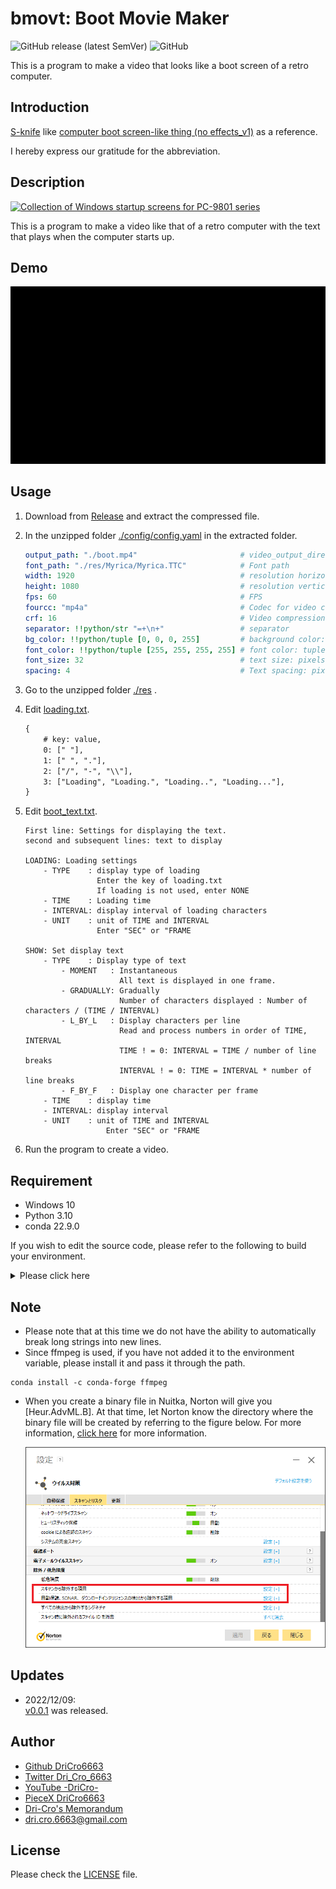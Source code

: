 # bmovt: Boot Movie Maker

![GitHub release (latest SemVer)](https://img.shields.io/github/v/release/DriCro6663/bmovt)
![GitHub](https://img.shields.io/github/license/DriCro6663/bmovt)

This is a program to make a video that looks like a boot screen of a retro computer.

## Introduction

[S-knife](https://commons.nicovideo.jp/users/1746455) like [computer boot screen-like thing (no effects_v1)](https://commons.nicovideo.jp/material/nc117696) as a reference.

I hereby express our gratitude for the abbreviation.

## Description

[![Collection of Windows startup screens for PC-9801 series](http://img.youtube.com/vi/lhHvjWNb8AA/0.jpg)](https://www.youtube.com/watch?v=lhHvjWNb8AA)

This is a program to make a video like that of a retro computer with the text that plays when the computer starts up.

## Demo

![bmovt_demo](./res/boot-sample.gif)

## Usage

1. Download from [Release](https://github.com/DriCro6663/bmovt/releases) and extract the compressed file.
2. In the unzipped folder [./config/config.yaml](./config/config.yaml) in the extracted folder.

    ```yaml:config.yaml
    output_path: "./boot.mp4"                       # video_output_directory/video_name.mp4
    font_path: "./res/Myrica/Myrica.TTC"            # Font path
    width: 1920                                     # resolution horizontal
    height: 1080                                    # resolution vertical
    fps: 60                                         # FPS
    fourcc: "mp4a"                                  # Codec for video creation: . See /tests/fourcc_tag-mp4.txt
    crf: 16                                         # Video compression properties: 0 (quality: good, size: large) < crf < 64 (quality: bad, size: small)
    separator: !!python/str "=+\n+"                 # separator
    bg_color: !!python/tuple [0, 0, 0, 255]         # background color: tuple(r, g, b, a)
    font_color: !!python/tuple [255, 255, 255, 255] # font color: tuple(r, g, b, a)
    font_size: 32                                   # text size: pixels: https://www.linesmix.com/fonts.html
    spacing: 4                                      # Text spacing: pixels
    ````

3. Go to the unzipped folder [./res](./res) .
4. Edit [loading.txt](./res/loading_text.txt).

    ```python:loading.txt
    {
        # key: value, 
        0: [" "], 
        1: [" ", "."],
        2: ["/", "-", "\\"], 
        3: ["Loading", "Loading.", "Loading..", "Loading..."],
    }
    ```

5. Edit [boot_text.txt](./res/boot_text.txt).

    ```txt:boot_text
    First line: Settings for displaying the text.
    second and subsequent lines: text to display
    
    LOADING: Loading settings
        - TYPE    : display type of loading
                    Enter the key of loading.txt
                    If loading is not used, enter NONE
        - TIME    : Loading time
        - INTERVAL: display interval of loading characters
        - UNIT    : unit of TIME and INTERVAL
                    Enter "SEC" or "FRAME
    
    SHOW: Set display text
        - TYPE    : Display type of text
            - MOMENT   : Instantaneous
                         All text is displayed in one frame.
            - GRADUALLY: Gradually
                         Number of characters displayed : Number of characters / (TIME / INTERVAL)
            - L_BY_L   : Display characters per line
                         Read and process numbers in order of TIME, INTERVAL
                         TIME ! = 0: INTERVAL = TIME / number of line breaks 
                         INTERVAL ! = 0: TIME = INTERVAL * number of line breaks
            - F_BY_F   : Display one character per frame
        - TIME    : display time
        - INTERVAL: display interval
        - UNIT    : unit of TIME and INTERVAL
                      Enter "SEC" or "FRAME
    ````

6. Run the program to create a video.

## Requirement

* Windows 10
* Python 3.10
* conda 22.9.0

If you wish to edit the source code, please refer to the following to build your environment.

<details>
<summary>Please click here</summary>

### virtual_environment_build

```bash:Anaconda
conda create -n bmovt --file bmovt.yaml
```

If you need to configure proxy settings, please refer to the following.

````bash:Proxy
# windows.
# if you need to use proxy, please set proxy setting.
set HTTP_PROXY=http://<userid>:<password>@<server-address>:<port>
set HTTPS_PROXY=http://<userid>:<password>@<server-address>:<port>

# example
set HTTP_PROXY=http://proxy.example.com:8080
set HTTPS_PROXY=http://proxy.example.com:8080

# check proxy
echo %HTTP_PROXY% echo %HTTPS_PROXY
echo %HTTPS_PROXY%
````

### run

```bash
python -m bmovt
```

### py -> exe

Creating an executable file in Nuitka takes a long time (2 ~ 3 hours).

Also, Nuitka will ask if you want to install to C:\Users\UserName\AppData if you do not have GCC[MinGW64], please select [YES].

```bash:Nuitka
conda install -c conda-forge nuitka zstandard ordered-set -y

nuitka --mingw64 --follow-imports --onefile . /bmovt/__main__.py
```

| Nuitka options          | Description                           |
| :---------------------- | :------------------------------------ |
| --help                  | display help messages                 |
| --onefile               | put together a single executable file |
| --include-package       | include the entire package            |
| --follow-imports        | include imported modules              | --output-filename |
| --output-filename       | name of the executable                |
| --mingw64               | compile with mingw64, default: MSVC   |
| --windows-icon-from-ico | Set icon; Windows only                |
| --enable-plugin         | enable plugin                         |

```bash:Pyinstaller
conda install -c conda-forge pyinstaller -y

pyinstaller . /bmovt/__main__.py --name [fileName] --onefile --icon [./img/icon.ico] --noconsole
```

| Pyinstaller options                 | Description                             |
| :---------------------------------- | :-------------------------------------- |
| -h, --help                          | display help messages                   |
| -h, --help                          | display help messages                   | -clean               | remove cache |
| -f, --onefile                       | combine into one executable file        | -n NAME, --name NAME |
| -n NAME, --name NAME                | name of the executable file             |
| --add-data <SRC;DEST or SRC:DEST>   | add non-binary files and folders        |
| --add-binary <SRC;DEST or SRC:DEST> | add a binary file                       |
| --hidden-import MODULENAME          | import modules that are not in the code |
| --debug all                         | debug output                            |
| -i, --icon <img.ico>                | set icon                                |

</details>

## Note

* Please note that at this time we do not have the ability to automatically break long strings into new lines.
* Since ffmpeg is used, if you have not added it to the environment variable, please install it and pass it through the path.

```bash:ffmpeg
conda install -c conda-forge ffmpeg
```

* When you create a binary file in Nuitka, Norton will give you [Heur.AdvML.B]. At that time, let Norton know the directory where the binary file will be created by referring to the figure below. For more information, [click here](https://www.wareko.jp/blog/nortons-false-detection-heur-advml-b-was-detected-by-automatic-protection-no-action-required ) for more information.

    ![norton](./tests/norton.png)

## Updates

* 2022/12/09:<br>[v0.0.1](https://github.com/DriCro6663/bmovt/releases/tag/v0.0.1) was released.

## Author

* [Github DriCro6663](https://github.com/DriCro6663)
* [Twitter Dri_Cro_6663](https://twitter.com/Dri_Cro_6663)
* [YouTube -DriCro-](https://www.youtube.com/channel/UCyWgav9wdiPVjYphB7jrWCQ)
* [PieceX DriCro6663](https://www.piecex.com/users/profile/DriCro6663)
* [Dri-Cro's Memorandum](https://dri-cro-6663.jp/)
* dri.cro.6663@gmail.com

## License

Please check the [LICENSE](.LICENSE) file.
